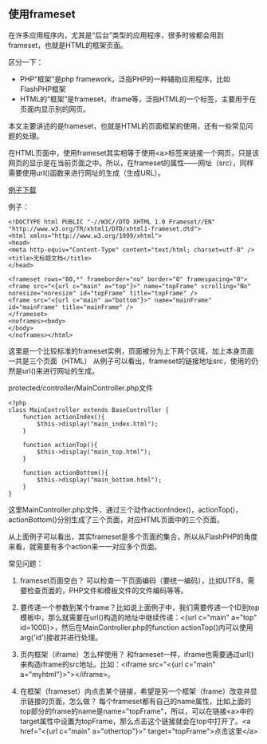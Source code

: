 ## 使用frameset

在许多应用程序内，尤其是“后台”类型的应用程序，很多时候都会用到frameset，也就是HTML的框架页面。

区分一下：

- PHP“框架”是php framework，泛指PHP的一种辅助应用程序，比如FlashPHP框架
- HTML的“框架”是frameset，iframe等，泛指HTML的一个标签，主要用于在页面内显示别的网页。

本文主要讲述的是frameset，也就是HTML的页面框架的使用，还有一些常见问题的处理。

在HTML页面中，使用frameset其实相等于使用&lt;a&gt;标签来链接一个网页，只是该网页的显示是在当前页面之中。所以，在frameset的属性——网址（src），同样需要使用url()函数来进行网址的生成（生成URL）。

[例子下载](images/7.zip)

例子：

    <!DOCTYPE html PUBLIC "-//W3C//DTD XHTML 1.0 Frameset//EN" "http://www.w3.org/TR/xhtml1/DTD/xhtml1-frameset.dtd">
    <html xmlns="http://www.w3.org/1999/xhtml">
    <head>
    <meta http-equiv="Content-Type" content="text/html; charset=utf-8" />
    <title>无标题文档</title>
    </head>

    <frameset rows="80,*" frameborder="no" border="0" framespacing="0">
    <frame src="<{url c="main" a="top"}>" name="topFrame" scrolling="No" noresize="noresize" id="topFrame" title="topFrame" />
    <frame src="<{url c="main" a="bottom"}>" name="mainFrame" id="mainFrame" title="mainFrame" />
    </frameset>
    <noframes><body>
    </body>
    </noframes></html>
    
这里是一个比较标准的frameset实例，页面被分为上下两个区域，加上本身页面一共是三个页面（HTML）
从例子可以看出，frameset的链接地址src，使用的仍然是url()来进行网址的生成。

protected/controller/MainController.php文件

    <?php
    class MainController extends BaseController {
        function actionIndex(){
            $this->display("main_index.html");
        }

        function actionTop(){
            $this->display("main_top.html");
        }
        
        function actionBottom(){
            $this->display("main_bottom.html");
        }
    }
    
这里MainController.php文件，通过三个动作actionIndex()，actionTop()，actionBottom()分别生成了三个页面，对应HTML页面中的三个页面。

从上面例子可以看出，其实frameset是多个页面的集合，所以从FlashPHP的角度来看，就需要有多个action来一一对应多个页面。

常见问题：

1. frameset页面空白？ 可以检查一下页面编码（要统一编码），比如UTF8，需要检查页面的<meta>，PHP文件和模板文件的文件编码等等。

2. 要传递一个参数到某个frame？比如说上面例子中，我们需要传递一个ID到top模板中，那么就需要在url()构造的地址中继续传递：<{url c="main" a="top" id=1000}>，然后在MainController.php的function actionTop()内可以使用arg('id')接收并进行处理。

3. 页内框架（iframe）怎么样使用？ 和frameset一样，iframe也需要通过url()来构造iframe的src地址。比如：&lt;iframe src="<{url c="main" a="myhtml"}>"&gt;&lt;/iframe&gt;。

4. 在框架（frameset）内点击某个链接，希望是另一个框架（frame）改变并显示链接的页面，怎么做？ 每个frameset都有自己的name属性，比如上面的top部分的frame的name是name="topFrame"，所以，可以在链接&lt;a&gt;中的target属性中设置为topFrame，那么点击这个链接就会在top中打开了。&lt;a href="<{url c="main" a="othertop"}>" target="topFrame"&gt;点击这里&lt;/a&gt;